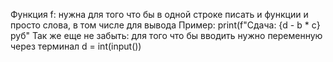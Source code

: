 Функция f: нужна для того что бы в одной строке писать и функции и просто слова, в том числе для вывода 
Пример: print(f"Сдача: {d - b * c}руб"
Так же еще не забыть: для того что бы вводить нужно переменную через терминал d = int(input())
